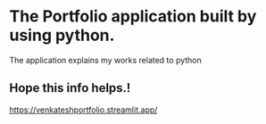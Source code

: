 # The Portfolio application built by using python.
The application explains my works related to python
## Hope this info helps.!
https://venkateshportfolio.streamlit.app/
